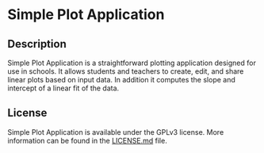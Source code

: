 # Simple Plot Application

## Description

Simple Plot Application is a straightforward plotting application designed for use in schools. It allows students and teachers to create, edit, and share linear plots based on input data. In addition it computes the slope and intercept of a linear fit of the data.

## License
Simple Plot Application is available under the GPLv3 license. More information can be found in the [LICENSE.md](LICENSE.md) file.
